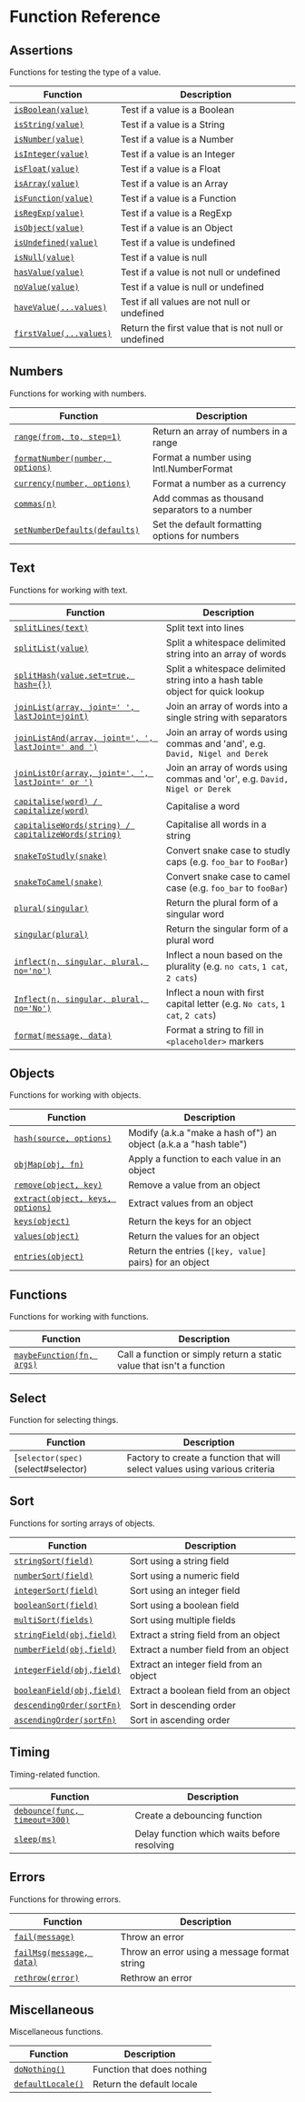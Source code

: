 # Function Reference

## Assertions

Functions for testing the type of a value.

| Function | Description |
|-|-|
|[`isBoolean(value)`](assertions#isBoolean)|Test if a value is a Boolean|
|[`isString(value)`](assertions#isString)|Test if a value is a String|
|[`isNumber(value)`](assertions#isNumber)|Test if a value is a Number|
|[`isInteger(value)`](assertions#isInteger)|Test if a value is an Integer|
|[`isFloat(value)`](assertions#isFloat)|Test if a value is a Float|
|[`isArray(value)`](assertions#isArray)|Test if a value is an Array |
|[`isFunction(value)`](assertions#isFunction)|Test if a value is a Function|
|[`isRegExp(value)`](assertions#isRegExp)|Test if a value is a RegExp|
|[`isObject(value)`](assertions#isObject)|Test if a value is an Object|
|[`isUndefined(value)`](assertions#isUndefined)|Test if a value is undefined|
|[`isNull(value)`](assertions#isNull)|Test if a value is null|
|[`hasValue(value)`](assertions#hasValue)|Test if a value is not null or undefined|
|[`noValue(value)`](assertions#noValue)|Test if a value is null or undefined|
|[`haveValue(...values)`](assertions#haveValues)|Test if all values are not null or undefined|
|[`firstValue(...values)`](assertions#firstValue)|Return the first value that is not null or undefined|

## Numbers

Functions for working with numbers.

| Function | Description |
|-|-|
|[`range(from, to, step=1)`](numbers#range)|Return an array of numbers in a range|
|[`formatNumber(number, options)`](numbers#formatNumber)|Format a number using Intl.NumberFormat|
|[`currency(number, options)`](numbers#currency)|Format a number as a currency|
|[`commas(n)`](numbers#commas)|Add commas as thousand separators to a number|
|[`setNumberDefaults(defaults)`](numbers#setNumberDefaults)|Set the default formatting options for numbers|

## Text

Functions for working with text.

| Function | Description |
|-|-|
|[`splitLines(text)`](text#splitLines)|Split text into lines|
|[`splitList(value)`](text#splitList)|Split a whitespace delimited string into an array of words|
|[`splitHash(value,set=true, hash={})`](text#splitHash)|Split a whitespace delimited string into a hash table object for quick lookup|
|[`joinList(array, joint=' ', lastJoint=joint)`](text#joinList)|Join an array of words into a single string with separators|
|[`joinListAnd(array, joint=', ', lastJoint=' and ')`](text#joinListAnd)|Join an array of words using commas and 'and', e.g. `David, Nigel and Derek`|
|[`joinListOr(array, joint=', ', lastJoint=' or ')`](text#joinListOr)|Join an array of words using commas and 'or', e.g. `David, Nigel or Derek`|
|[`capitalise(word) / capitalize(word)`](text#capitalise)|Capitalise a word|
|[`capitaliseWords(string) / capitalizeWords(string)`](text#capitaliseWords)|Capitalise all words in a string|
|[`snakeToStudly(snake)`](text#snakeToStudly)|Convert snake case to studly caps (e.g. `foo_bar` to `FooBar`)|
|[`snakeToCamel(snake)`](text#snakeToCamel)|Convert snake case to camel case (e.g. `foo_bar` to `fooBar`)|
|[`plural(singular)`](text#plural)|Return the plural form of a singular word|
|[`singular(plural)`](text#singular)|Return the singular form of a plural word|
|[`inflect(n, singular, plural, no='no')`](text#inflect)|Inflect a noun based on the plurality (e.g. `no cats`, `1 cat`, `2 cats`)|
|[`Inflect(n, singular, plural, no='No')`](text#Inflect)|Inflect a noun with first capital letter (e.g. `No cats`, `1 cat`, `2 cats`)|
|[`format(message, data)`](text#format)|Format a string to fill in `<placeholder>` markers|

## Objects

Functions for working with objects.

| Function | Description |
|-|-|
|[`hash(source, options)`](objects#hash)|Modify (a.k.a "make a hash of") an object (a.k.a a "hash table")|
|[`objMap(obj, fn)`](objects#objMap)|Apply a function to each value in an object|
|[`remove(object, key)`](objects#remove)|Remove a value from an object|
|[`extract(object, keys, options)`](objects#extract)|Extract values from an object|
|[`keys(object)`](objects#keys)|Return the keys for an object|
|[`values(object)`](objects#values)|Return the values for an object|
|[`entries(object)`](objects#entries)|Return the entries (`[key, value]` pairs) for an object|

## Functions

Functions for working with functions.

| Function | Description |
|-|-|
|[`maybeFunction(fn, args)`](functions#maybeFunction)|Call a function or simply return a static value that isn't a function|

## Select

Function for selecting things.

| Function | Description |
|-|-|
|[`selector(spec)`(select#selector)|Factory to create a function that will select values using various criteria|

## Sort

Functions for sorting arrays of objects.

| Function | Description |
|-|-|
|[`stringSort(field)`](sort#stringSort)|Sort using a string field|
|[`numberSort(field)`](sort#numberSort)|Sort using a numeric field|
|[`integerSort(field)`](sort#integerSort)|Sort using an integer field|
|[`booleanSort(field)`](sort#booleanSort)|Sort using a boolean field|
|[`multiSort(fields)`](sort#multiSort)|Sort using multiple fields|
|[`stringField(obj,field)`](sort#stringField)|Extract a string field from an object|
|[`numberField(obj,field)`](sort#numberField)|Extract a number field from an object|
|[`integerField(obj,field)`](sort#integerField)|Extract an integer field from an object|
|[`booleanField(obj,field)`](sort#booleanField)|Extract a boolean field from an object|
|[`descendingOrder(sortFn)`](sort#descendingOrder)|Sort in descending order|
|[`ascendingOrder(sortFn)`](sort#ascendingOrder)|Sort in ascending order|

## Timing

Timing-related function.

| Function | Description |
|-|-|
|[`debounce(func, timeout=300)`](timing#debounce)|Create a debouncing function|
|[`sleep(ms)`](timing#sleep)|Delay function which waits before resolving|

## Errors

Functions for throwing errors.

| Function | Description |
|-|-|
|[`fail(message)`](errors#fail)|Throw an error|
|[`failMsg(message, data)`](errors#failMsg)|Throw an error using a message format string|
|[`rethrow(error)`](errors#rethrow)|Rethrow an error|

## Miscellaneous

Miscellaneous functions.

| Function | Description |
|-|-|
|[`doNothing()`](misc#doNothing)|Function that does nothing|
|[`defaultLocale()`](misc#defaultLocale)|Return the default locale|
